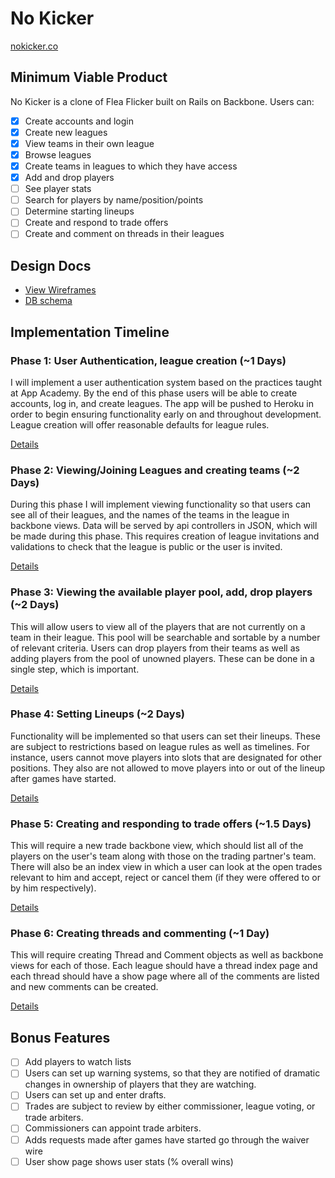# No Kicker

[nokicker.co](www.nokicker.co)

## Minimum Viable Product
No Kicker is a clone of Flea Flicker built on Rails on Backbone. Users can:

- [X] Create accounts and login
- [X] Create new leagues
- [X] View teams in their own league
- [X] Browse leagues
- [X] Create teams in leagues to which they have access
- [X] Add and drop players
- [ ] See player stats
- [ ] Search for players by name/position/points
- [ ] Determine starting lineups
- [ ] Create and respond to trade offers
- [ ] Create and comment on threads in their leagues

## Design Docs
* [View Wireframes][views]
* [DB schema][schema]

[views]: ./docs/views.md
[schema]: ./docs/schema.md

## Implementation Timeline

### Phase 1: User Authentication, league creation (~1 Days)
I will implement a user authentication system based on the practices taught at
App Academy. By the end of this phase users will be able to create accounts,
log in, and create leagues. The app will be pushed to Heroku in order to begin
ensuring functionality early on and throughout development. League creation
will offer reasonable defaults for league rules.

[Details][phase-one]

### Phase 2: Viewing/Joining Leagues and creating teams (~2 Days)
During this phase I will implement viewing functionality so that users can
see all of their leagues, and the names of the teams in the league in
backbone views. Data will be served by api controllers in JSON, which will
be made during this phase. This requires creation of league invitations and
validations to check that the league is public or the user is invited.

[Details][phase-two]

### Phase 3: Viewing the available player pool, add, drop players (~2 Days)
This will allow users to view all of the players that are not currently on a
team in their league. This pool will be searchable and sortable by a number
of relevant criteria. Users can drop players from their teams as well as adding
players from the pool of unowned players. These can be done in a single
step, which is important.

[Details][phase-three]

### Phase 4: Setting Lineups (~2 Days)
Functionality will be implemented so that users can set their lineups. These
are subject to restrictions based on league rules as well as timelines. For
instance, users cannot move players into slots that are designated for other
positions. They also are not allowed to move players into or out of the lineup
after games have started.

[Details][phase-four]

### Phase 5: Creating and responding to trade offers (~1.5 Days)
This will require a new trade backbone view, which should list all of the
players on the user's team along with those on the trading partner's team.
There will also be an index view in which a user can look at the open trades
relevant to him and accept, reject or cancel them (if they were offered to
or by him respectively).

[Details][phase-five]

### Phase 6: Creating threads and commenting (~1 Day)
This will require creating Thread and Comment objects as well as backbone views
for each of those. Each league should have a thread index page and each thread
should have a show page where all of the comments are listed and new comments
can be created.

[Details][phase-six]

## Bonus Features

- [ ] Add players to watch lists
- [ ] Users can set up warning systems, so that they are notified of dramatic
      changes in ownership of players that they are watching.
- [ ] Users can set up and enter drafts.
- [ ] Trades are subject to review by either commissioner, league voting, or
      trade arbiters.
- [ ] Commissioners can appoint trade arbiters.
- [ ] Adds requests made after games have started go through the waiver wire
- [ ] User show page shows user stats (% overall wins)

[phase-one]: ./docs/phases/phase-1.md
[phase-two]: ./docs/phases/phase-2.md
[phase-three]: ./docs/phases/phase-3.md
[phase-four]: ./docs/phases/phase-4.md
[phase-five]: ./docs/phases/phase-5.md
[phase-six]: ./docs/phases/phase-6.md
